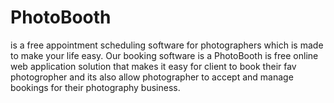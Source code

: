 # PhotoBooth
is a free appointment scheduling software for photographers which is made to make your life easy. Our booking software is a PhotoBooth is free online web application solution that makes it easy for client to book their fav photogropher and its also allow photographer to accept and manage bookings for their photography business.
